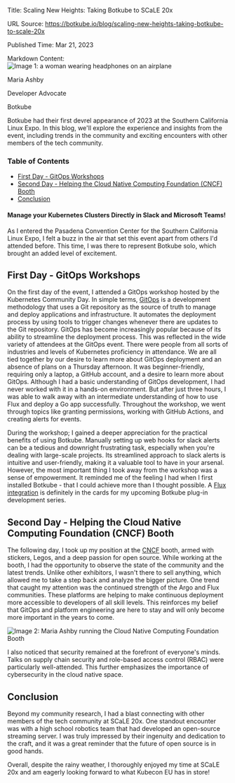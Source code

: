 Title: Scaling New Heights: Taking Botkube to SCaLE 20x

URL Source: https://botkube.io/blog/scaling-new-heights-taking-botkube-to-scale-20x

Published Time: Mar 21, 2023

Markdown Content:
![Image 1: a woman wearing headphones on an airplane](https://assets-global.website-files.com/634fabb21508d6c9db9bc46f/6408ed63e5b48fed17e54625_SE6Pjp9PW9TaOwePHJXRaxaLQgYdT2HX_5PYASmvIx8.jpeg)

Maria Ashby

Developer Advocate

Botkube

Botkube had their first devrel appearance of 2023 at the Southern California Linux Expo. In this blog, we'll explore the experience and insights from the event, including trends in the community and exciting encounters with other members of the tech community.

### Table of Contents

*   [First Day - GitOps Workshops](#first-day-gitops-workshops-)
*   [Second Day - Helping the Cloud Native Computing Foundation (CNCF) Booth](#second-day-helping-the-cloud-native-computing-foundation-cncf-booth-)
*   [Conclusion](#conclusion)

#### Manage your Kubernetes Clusters Directly in Slack and Microsoft Teams!

As I entered the Pasadena Convention Center for the Southern California Linux Expo, I felt a buzz in the air that set this event apart from others I'd attended before. This time, I was there to represent Botkube solo, which brought an added level of excitement.

First Day - GitOps Workshops
----------------------------

On the first day of the event, I attended a GitOps workshop hosted by the Kubernetes Community Day. In simple terms, [GitOps](https://botkube.io/blog/enhancing-gitops-workflows-with-botkube) is a development methodology that uses a Git repository as the source of truth to manage and deploy applications and infrastructure. It automates the deployment process by using tools to trigger changes whenever there are updates to the Git repository. GitOps has become increasingly popular because of its ability to streamline the deployment process. This was reflected in the wide variety of attendees at the GitOps event. There were people from all sorts of industries and levels of Kubernetes proficiency in attendance. We are all tied together by our desire to learn more about GitOps deployment and an absence of plans on a Thursday afternoon. It was beginner-friendly, requiring only a laptop, a GitHub account, and a desire to learn more about GitOps. Although I had a basic understanding of GitOps development, I had never worked with it in a hands-on environment. But after just three hours, I was able to walk away with an intermediate understanding of how to use Flux and deploy a Go app successfully. Throughout the workshop, we went through topics like granting permissions, working with GitHub Actions, and creating alerts for events.

During the workshop; I gained a deeper appreciation for the practical benefits of using Botkube. Manually setting up web hooks for slack alerts can be a tedious and downright frustrating task, especially when you're dealing with large-scale projects. Its streamlined approach to slack alerts is intuitive and user-friendly, making it a valuable tool to have in your arsenal. However, the most important thing I took away from the workshop was a sense of empowerment. It reminded me of the feeling I had when I first installed Botkube - that I could achieve more than I thought possible. A [Flux integration](https://botkube.io/integration/botkube-flux-kubernetes-integration) is definitely in the cards for my upcoming Botkube plug-in development series.

Second Day - Helping the Cloud Native Computing Foundation (CNCF) Booth
-----------------------------------------------------------------------

The following day, I took up my position at the [CNCF](https://www.cncf.io/) booth, armed with stickers, Legos, and a deep passion for open source. While working at the booth, I had the opportunity to observe the state of the community and the latest trends. Unlike other exhibitors, I wasn't there to sell anything, which allowed me to take a step back and analyze the bigger picture. One trend that caught my attention was the continued strength of the Argo and Flux communities. These platforms are helping to make continuous deployment more accessible to developers of all skill levels. This reinforces my belief that GitOps and platform engineering are here to stay and will only become more important in the years to come.

![Image 2: Maria Ashby running the Cloud Native Computing Foundation Booth](https://assets-global.website-files.com/634fabb21508d6c9db9bc46f/641a062c9e98ce9131ed2cc1_botkube-image.jpg)

I also noticed that security remained at the forefront of everyone's minds. Talks on supply chain security and role-based access control (RBAC) were particularly well-attended. This further emphasizes the importance of cybersecurity in the cloud native space.

Conclusion
----------

Beyond my community research, I had a blast connecting with other members of the tech community at SCaLE 20x. One standout encounter was with a high school robotics team that had developed an open-source streaming server. I was truly impressed by their ingenuity and dedication to the craft, and it was a great reminder that the future of open source is in good hands.

Overall, despite the rainy weather, I thoroughly enjoyed my time at SCaLE 20x and am eagerly looking forward to what Kubecon EU has in store!
